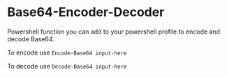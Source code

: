 # Base64-Encoder-Decoder
Powershell function you can add to your powershell profile to encode and decode Base64.

To encode use `Encode-Base64 input-here`

To decode use `Decode-Base64 input-here`
